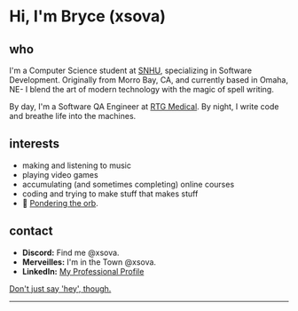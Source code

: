 # Hi, I'm Bryce (xsova)

## who

I'm a Computer Science student at [SNHU](https://snhu.edu), specializing in Software Development. Originally from Morro Bay, CA, and currently based in Omaha, NE- I blend the art of modern technology with the magic of spell writing.

By day, I'm a Software QA Engineer at [RTG Medical](https://rtgmedical.com/). By night, I write code and breathe life into the machines.

## interests

- making and listening to music
- playing video games
- accumulating (and sometimes completing) online courses
- coding and trying to make stuff that makes stuff
- 🔮 [Pondering the orb](https://orbsimulator.glitch.me).

## contact

- **Discord:** Find me @xsova.
- **Merveilles:** I'm in the Town @xsova.
- **LinkedIn:** [My Professional Profile](https://www.linkedin.com/in/brycexsova)

[Don't just say 'hey', though.](https://nohello.net/en/)

---


